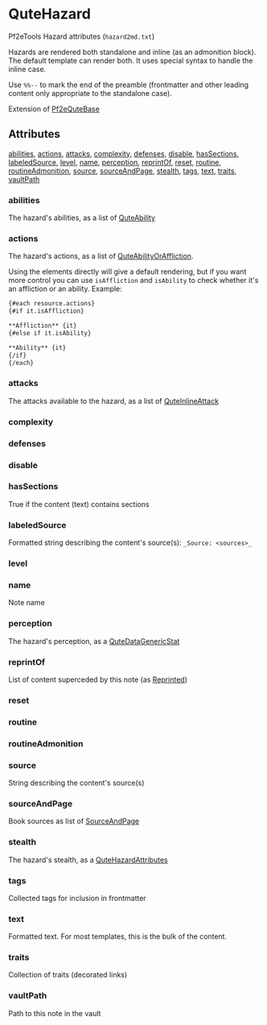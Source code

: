 # QuteHazard

Pf2eTools Hazard attributes (`hazard2md.txt`)

Hazards are rendered both standalone and inline (as an admonition block).
The default template can render both.
It uses special syntax to handle the inline case.

Use `%%--` to mark the end of the preamble (frontmatter and
other leading content only appropriate to the standalone case).

Extension of [Pf2eQuteBase](../Pf2eQuteBase.md)

## Attributes

[abilities](#abilities), [actions](#actions), [attacks](#attacks), [complexity](#complexity), [defenses](#defenses), [disable](#disable), [hasSections](#hassections), [labeledSource](#labeledsource), [level](#level), [name](#name), [perception](#perception), [reprintOf](#reprintof), [reset](#reset), [routine](#routine), [routineAdmonition](#routineadmonition), [source](#source), [sourceAndPage](#sourceandpage), [stealth](#stealth), [tags](#tags), [text](#text), [traits](#traits), [vaultPath](#vaultpath)


### abilities

The hazard's abilities, as a list of
[QuteAbility](../QuteAbility.md)

### actions

The hazard's actions, as a list of
[QuteAbilityOrAffliction](../QuteAbilityOrAffliction.md).

Using the elements directly will give a default rendering, but if you want more
control you can use `isAffliction` and `isAbility` to check whether it's an affliction or an
ability. Example:

```md
{#each resource.actions}
{#if it.isAffliction}

**Affliction** {it}
{#else if it.isAbility}

**Ability** {it}
{/if}
{/each}
```

### attacks

The attacks available to the hazard, as a list of
[QuteInlineAttack](../QuteInlineAttack/README.md)

### complexity


### defenses


### disable


### hasSections

True if the content (text) contains sections

### labeledSource

Formatted string describing the content's source(s): `_Source: <sources>_`

### level


### name

Note name

### perception

The hazard's perception, as a
[QuteDataGenericStat](../QuteDataGenericStat/README.md)

### reprintOf

List of content superceded by this note (as [Reprinted](../../Reprinted.md))

### reset


### routine


### routineAdmonition


### source

String describing the content's source(s)

### sourceAndPage

Book sources as list of [SourceAndPage](../../SourceAndPage.md)

### stealth

The hazard's stealth, as a
[QuteHazardAttributes](QuteHazardStealth.md)

### tags

Collected tags for inclusion in frontmatter

### text

Formatted text. For most templates, this is the bulk of the content.

### traits

Collection of traits (decorated links)

### vaultPath

Path to this note in the vault
